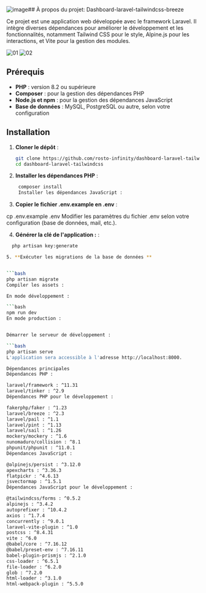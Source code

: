 ![image](https://github.com/user-attachments/assets/6071e46f-ba6b-43ce-a8fd-474f9d32d4d6)## À propos du projet: Dashboard-laravel-tailwindcss-breeze

Ce projet est une application web développée avec le framework Laravel. Il intègre diverses dépendances pour améliorer le développement et les fonctionnalités, notamment Tailwind CSS pour le style, Alpine.js pour les interactions, et Vite pour la gestion des modules.

![01](https://github.com/user-attachments/assets/70db6870-c87c-4659-9ac7-11a898a0c62a)
![02](https://github.com/user-attachments/assets/b5909782-a983-48f6-9207-00768891de2a)

## Prérequis

- **PHP** : version 8.2 ou supérieure
- **Composer** : pour la gestion des dépendances PHP
- **Node.js et npm** : pour la gestion des dépendances JavaScript
- **Base de données** : MySQL, PostgreSQL ou autre, selon votre configuration

## Installation

1. **Cloner le dépôt** :

   ```bash
   git clone https://github.com/rosto-infinity/dashboard-laravel-tailwindcss.git
   cd dashboard-laravel-tailwindcss

2. **Installer les dépendances PHP** :
   ```bash
    composer install
    Installer les dépendances JavaScript :

3. **Copier le fichier .env.example en .env** :
 
cp .env.example .env
Modifier les paramètres du fichier .env selon votre configuration (base de données, mail, etc.).


4. **Générer la clé de l'application :** :

 ```bash
   php artisan key:generate

5. **Exécuter les migrations de la base de données **


 ```bash
php artisan migrate
Compiler les assets :

En mode développement :

 ```bash
npm run dev
En mode production :


Démarrer le serveur de développement :

 ```bash
php artisan serve
L'application sera accessible à l'adresse http://localhost:8000.

Dépendances principales
Dépendances PHP :

laravel/framework : ^11.31
laravel/tinker : ^2.9
Dépendances PHP pour le développement :

fakerphp/faker : ^1.23
laravel/breeze : ^2.3
laravel/pail : ^1.1
laravel/pint : ^1.13
laravel/sail : ^1.26
mockery/mockery : ^1.6
nunomaduro/collision : ^8.1
phpunit/phpunit : ^11.0.1
Dépendances JavaScript :

@alpinejs/persist : ^3.12.0
apexcharts : ^3.36.3
flatpickr : ^4.6.13
jsvectormap : ^1.5.1
Dépendances JavaScript pour le développement :

@tailwindcss/forms : ^0.5.2
alpinejs : ^3.4.2
autoprefixer : ^10.4.2
axios : ^1.7.4
concurrently : ^9.0.1
laravel-vite-plugin : ^1.0
postcss : ^8.4.31
vite : ^6.0
@babel/core : ^7.16.12
@babel/preset-env : ^7.16.11
babel-plugin-prismjs : ^2.1.0
css-loader : ^6.5.1
file-loader : ^6.2.0
glob : ^7.2.0
html-loader : ^3.1.0
html-webpack-plugin : ^5.5.0
